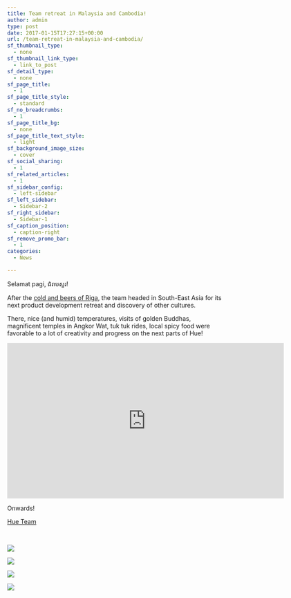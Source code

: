 ```yaml
---
title: Team retreat in Malaysia and Cambodia!
author: admin
type: post
date: 2017-01-15T17:27:15+00:00
url: /team-retreat-in-malaysia-and-cambodia/
sf_thumbnail_type:
  - none
sf_thumbnail_link_type:
  - link_to_post
sf_detail_type:
  - none
sf_page_title:
  - 1
sf_page_title_style:
  - standard
sf_no_breadcrumbs:
  - 1
sf_page_title_bg:
  - none
sf_page_title_text_style:
  - light
sf_background_image_size:
  - cover
sf_social_sharing:
  - 1
sf_related_articles:
  - 1
sf_sidebar_config:
  - left-sidebar
sf_left_sidebar:
  - Sidebar-2
sf_right_sidebar:
  - Sidebar-1
sf_caption_position:
  - caption-right
sf_remove_promo_bar:
  - 1
categories:
  - News

---
```

Selamat pagi, ជំរាបសួរ!

After the [cold and beers of Riga][1], the team headed in South-East Asia for its next product development retreat and discovery of other cultures.

There, nice (and humid) temperatures, visits of golden Buddhas, magnificent temples in Angkor Wat, tuk tuk rides, local spicy food were favorable to a lot of creativity and progress on the next parts of Hue!

<iframe src="https://player.vimeo.com/video/199432002?dnt=1&app_id=122963" width="640" height="360" frameborder="0" title="Hue Team Retreat in Kuala Lumpur and Siem Reap" allow="autoplay; fullscreen" allowfullscreen></iframe>

Onwards!

[Hue Team][2]

&nbsp;

[<img src="https://cdn.gethue.com/uploads/2016/12/IMG_5609-1024x768.jpg"  />][3]

[<img src="https://cdn.gethue.com/uploads/2016/12/IMG_5670-1024x768.jpg"  />][4]

[<img src="https://cdn.gethue.com/uploads/2016/12/IMG_5719-1024x768.jpg"  />][5]

[<img src="https://cdn.gethue.com/uploads/2016/12/IMG_5638-e1481153949350-768x1024.jpg"  />][6]

&nbsp;

&nbsp;

 [1]: https://gethue.com/team-retreat-in-riga/
 [2]: https://twitter.com/gethue
 [3]: https://cdn.gethue.com/uploads/2016/12/IMG_5609.jpg
 [4]: https://cdn.gethue.com/uploads/2016/12/IMG_5670.jpg
 [5]: https://cdn.gethue.com/uploads/2016/12/IMG_5719.jpg
 [6]: https://cdn.gethue.com/uploads/2016/12/IMG_5638.jpg
